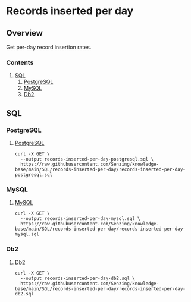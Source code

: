 # Records inserted per day

## Overview

Get per-day record insertion rates.

### Contents

1. [SQL](#sql)
   1. [PostgreSQL](#postgresql)
   1. [MySQL](#mysql)
   1. [Db2](#db2)

## SQL

### PostgreSQL

1. [PostgreSQL](records-inserted-per-day-postgresql.sql)

   ```console
   curl -X GET \
     --output records-inserted-per-day-postgresql.sql \
     https://raw.githubusercontent.com/Senzing/knowledge-base/main/SQL/records-inserted-per-day/records-inserted-per-day-postgresql.sql
   ```

### MySQL

1. [MySQL](records-inserted-per-day-mysql.sql)

   ```console
   curl -X GET \
     --output records-inserted-per-day-mysql.sql \
     https://raw.githubusercontent.com/Senzing/knowledge-base/main/SQL/records-inserted-per-day/records-inserted-per-day-mysql.sql
   ```

### Db2

1. [Db2](records-inserted-per-day-db2.sql)

   ```console
   curl -X GET \
     --output records-inserted-per-day-db2.sql \
     https://raw.githubusercontent.com/Senzing/knowledge-base/main/SQL/records-inserted-per-day/records-inserted-per-day-db2.sql
   ```
